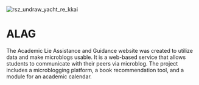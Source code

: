 <!-- Add banner here -->
![rsz_undraw_yacht_re_kkai](https://github.com/ridhed/ALAG/assets/83410546/98929806-5fdc-4f4a-be93-62c293e8643c)



# ALAG
The Academic Lie Assistance and Guidance website was created to utilize data and make microblogs usable. It is a web-based service that allows students to communicate with their peers via microblog. The project includes a microblogging platform, a book recommendation tool, and a module for an academic calendar.

